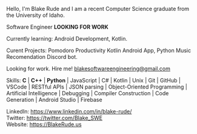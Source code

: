 Hello, I'm Blake Rude and I am a recent Computer Science graduate from the University of Idaho.

Software Engineer <b>LOOKING FOR WORK</b>


Currently learning: Android Development, Kotlin.

Curent Projects: Pomodoro Productivity Kotlin Android App, Python Music Recomendation Discord bot.

Looking for work. Hire me! blakesoftwareengineering@gmail.com

Skills:
<b>C</b> | <b>C++</b> | <b>Python</b> | JavaScript | C# | Kotlin | Unix | Git | GitHub | VSCode | RESTful APIs | JSON parsing | Object-Oriented Programming | Artificial Intelligence | Debugging | Compiler Construction | Code Generation | Android Studio | Firebase

LinkedIn: https://www.linkedin.com/in/blake-rude/ <br>
Twitter: https://twitter.com/Blake_SWE <br>
Website: https://BlakeRude.us

<!---
BlakeRude/BlakeRude is a ✨ special ✨ repository because its `README.md` (this file) appears on your GitHub profile.
You can click the Preview link to take a look at your changes.
--->

